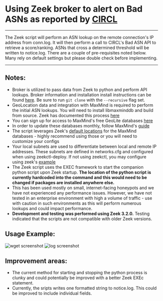 # Using Zeek broker to alert on Bad ASNs as reported by [CIRCL](http://circle.lu/projects/bgpranking/)
--------------------------------------------------------------
The Zeek script will perform an ASN lookup on the remote connection's IP address from conn.log. It will then perform a call to CIRCL's Bad ASN API to retrieve a score/ranking. ASNs that cross a determined threshold will be written to notice.log. There are a couple of pre-requisites noted below. Many rely on default settings but please double check before implementing.

--------------------------------------------------------------
## Notes:
- Broker is utilized to pass data from Zeek to python and perform API lookups. Broker information and installation install instructions can be found [here](https://github.com/zeek/broker). Be sure to run `git clone` with the `--recursive` flag set.
- GeoLocation data and integration with MaxMind is required to perform the initial ASN lookups. You will need to install libmaxminddb and build from source. Zeek has documented this process [here](https://docs.zeek.org/en/current/frameworks/geoip.html)
- You can sign up for access to MaxMind's free GeoLite databases [here](https://dev.maxmind.com/geoip/geoip2/geolite2/)
- In order to update these databases monthly, follow MaxMind's [guide](https://dev.maxmind.com/geoip/geoipupdate/)
- The script leverages Zeek's [default locations](https://docs.zeek.org/en/current/frameworks/geoip.html) for the MaxMind databases - highly recommend using those or you will need to customize your configs
- Your local subnets are used to differentiate between local and remote IP addresses. These subnets are defined in networks.cfg and configured when using zeekctl-deploy. If not using zeekctl, you may configure using zeek's [example](https://docs.zeek.org/en/current/quickstart/index.html?highlight=Site%3A%3Alocal_nets#local-site-customization)
- The Zeek script uses the EXEC framework to start the companion python script upon Zeek startup. __The location of the python script is currently hardcoded into the command and this would need to be changed if packages are installed anywhere else.__
- This has been used mostly on small, internet-facing honeypots and we have not experienced any performance issues. However, we have not tested in an enterprise environment with high a volume of traffic - use with caution in such environments as this will perform numerous lookups and could impact performance.
- __Development and testing was performed using Zeek 3.2.0.__ Testing indicated that the scripts are not compatible with older Zeek versions.

## Usage Example:
![wget screenshot](https://github.com/hud-c/bad-asn/blob/main/images/wget_screen.PNG)
![log screenshot](https://github.com/hud-c/bad-asn/blob/main/images/log_screenshot.png)

## Improvement areas:
- The current method for starting and stopping the python process is clunky and could potentially be improved with a better Zeek EXEc statement.
- Currently, the sripts writes one formatted string to notice.log. This could be improved to include individual fields.
